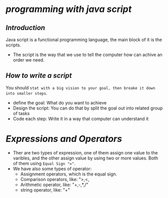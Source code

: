 # *programming with java script* 

## *Introduction* 
Java script is a functional programming language, the main block of it is the scripts.

- The script is the way that we use to tell the computer how can achive an order we need.

 ## *How to write a script*
 You should `stat with a big vision to your goal, then breake it down into smaller steps`.
 - define the goal: 
  What do you want to achieve
  - Design the script: 
  You can do that by split the goal out into related group of tasks
- Code each step: 
Write it in a way that computer can understand it

# *Expressions and Operators*
- Ther are two types of expression, one of them assign one value to the varibles, and the other assign value by using two or more values.
Both of them using `Equal Sign "="`.
- We have also some types of operator: 
  * Assignment operators, which is the equal sign.
  * Comparison operators, like: ">,<,
  * Arithmetic operator, like: "+,-,*,/"
  * string operator, like: "+"

